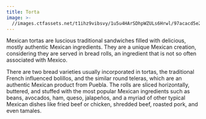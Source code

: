 ```yaml
---
title: Torta
image: >-
  //images.ctfassets.net/t1ihz9vibsvy/1u5u4HArSDhpWZULs6Hrwl/97acacd5e20874d6383224b57d4c7605/torta.jpg
---
```


Mexican tortas are luscious traditional sandwiches filled with delicious, mostly authentic Mexican ingredients. They are a unique Mexican creation, considering they are served in bread rolls, an ingredient that is not so often associated with Mexico.

There are two bread varieties usually incorporated in tortas, the traditional French influenced bolillos, and the similar round teleras, which are an authentic Mexican product from Puebla. The rolls are sliced horizontally, buttered, and stuffed with the most popular Mexican ingredients such as beans, avocados, ham, queso, jalapeños, and a myriad of other typical Mexican dishes like fried beef or chicken, shredded beef, roasted pork, and even tamales.
